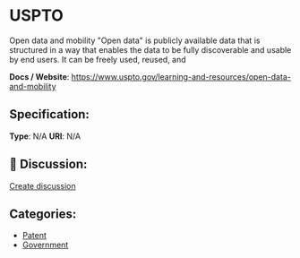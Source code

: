 # USPTO


Open data and mobility "Open data" is publicly available data that is structured in a way that enables the data to be fully discoverable and usable by end users. It can be freely used, reused, and

**Docs / Website**: https://www.uspto.gov/learning-and-resources/open-data-and-mobility

## Specification:
**Type**:  N/A 
**URI**:  N/A 

## 💬 Discussion:
[Create discussion](https://github.com/apis-list/apis-list/discussions/new)

## Categories:
- [Patent](https://github.com/apis-list/apis-list#patent)
- [Government](https://github.com/apis-list/apis-list#government)



